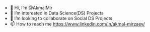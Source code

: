 - 👋 Hi, I’m @AkmalMir
- 👀 I’m interested in Data Science(DS) Projects 
- 💞️ I’m looking to collaborate on Social DS Projects
- 📫 How to reach me https://www.linkedin.com/in/akmal-mirzaev/

<!---
AkmalMir/AkmalMir is a ✨ special ✨ repository because its `README.md` (this file) appears on your GitHub profile.
You can click the Preview link to take a look at your changes.
--->
